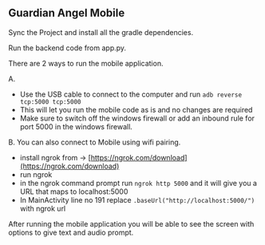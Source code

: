 ## Guardian Angel Mobile
Sync the Project and install all the gradle dependencies.

Run the backend code from app.py.

There are 2 ways to run the mobile application.

A. 
-  Use the USB cable to connect to the computer and run `adb reverse tcp:5000 tcp:5000`
-  This will let you run the mobile code as is and no changes are required
-  Make sure to switch off the windows firewall or add an inbound rule for port 5000 in the windows firewall.

B. 
You can also connect to Mobile using wifi pairing.
- install ngrok from -> [https://ngrok.com/download](https://ngrok.com/download)
- run ngrok
- in the ngrok command prompt run `ngrok http 5000` and it will give you a URL that maps to localhost:5000
- In MainActivity line no 191 replace `.baseUrl("http://localhost:5000/")` with ngrok url
  

After running the mobile application you will be able to see the screen with options to give text and audio prompt.

